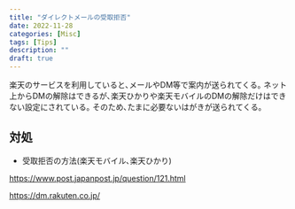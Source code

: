 ```yaml
---
title: "ダイレクトメールの受取拒否"
date: 2022-11-28
categories: [Misc]
tags: [Tips]
description: ""
draft: true
---
```


楽天のサービスを利用していると､メールやDM等で案内が送られてくる｡
ネット上からDMの解除はできるが､楽天ひかりや楽天モバイルのDMの解除だけはできない設定にされている｡
そのため､たまに必要ないはがきが送られてくる｡

## 対処
- 受取拒否の方法(楽天モバイル､楽天ひかり)

https://www.post.japanpost.jp/question/121.html


https://dm.rakuten.co.jp/
